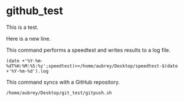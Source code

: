 # github_test



This is a test.

Here is a new line.

This command performs a speedtest and writes results to a log file.
```
(date +'%Y-%m-%dT%H:%M:%S:%z';speedtest)>>/home/aubrey/Desktop/speedtest-$(date +'%Y-%m-%d').log
```

This command syncs with a GitHub repository.
```
/home/aubrey/Desktop/git_test/gitpush.sh
```
